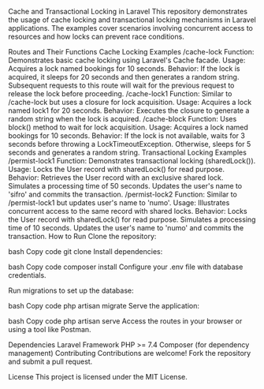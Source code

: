 Cache and Transactional Locking in Laravel
This repository demonstrates the usage of cache locking and transactional locking mechanisms in Laravel applications. The examples cover scenarios involving concurrent access to resources and how locks can prevent race conditions.

Routes and Their Functions
Cache Locking Examples
/cache-lock
Function: Demonstrates basic cache locking using Laravel's Cache facade.
Usage: Acquires a lock named bookings for 10 seconds.
Behavior:
If the lock is acquired, it sleeps for 20 seconds and then generates a random string.
Subsequent requests to this route will wait for the previous request to release the lock before proceeding.
/cache-lock1
Function: Similar to /cache-lock but uses a closure for lock acquisition.
Usage: Acquires a lock named lock1 for 20 seconds.
Behavior: Executes the closure to generate a random string when the lock is acquired.
/cache-block
Function: Uses block() method to wait for lock acquisition.
Usage: Acquires a lock named bookings for 10 seconds.
Behavior:
If the lock is not available, waits for 3 seconds before throwing a LockTimeoutException.
Otherwise, sleeps for 5 seconds and generates a random string.
Transactional Locking Examples
/permist-lock1
Function: Demonstrates transactional locking (sharedLock()).
Usage: Locks the User record with sharedLock() for read purpose.
Behavior:
Retrieves the User record with an exclusive shared lock.
Simulates a processing time of 50 seconds.
Updates the user's name to 'sifro' and commits the transaction.
/permist-lock2
Function: Similar to /permist-lock1 but updates user's name to 'numo'.
Usage: Illustrates concurrent access to the same record with shared locks.
Behavior:
Locks the User record with sharedLock() for read purpose.
Simulates a processing time of 10 seconds.
Updates the user's name to 'numo' and commits the transaction.
How to Run
Clone the repository:

bash
Copy code
git clone <repository-url>
Install dependencies:

bash
Copy code
composer install
Configure your .env file with database credentials.

Run migrations to set up the database:

bash
Copy code
php artisan migrate
Serve the application:

bash
Copy code
php artisan serve
Access the routes in your browser or using a tool like Postman.

Dependencies
Laravel Framework
PHP >= 7.4
Composer (for dependency management)
Contributing
Contributions are welcome! Fork the repository and submit a pull request.

License
This project is licensed under the MIT License.

